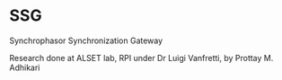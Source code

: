 # SSG
Synchrophasor Synchronization Gateway

Research done at ALSET lab, RPI under Dr Luigi Vanfretti, by Prottay M. Adhikari 

